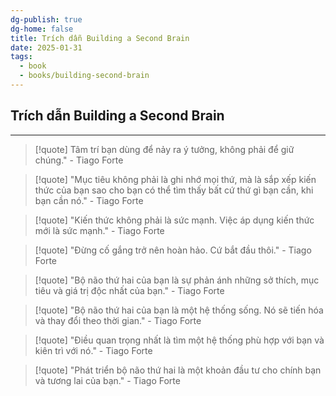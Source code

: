 ```yaml
---
dg-publish: true
dg-home: false
title: Trích dẫn Building a Second Brain
date: 2025-01-31
tags:
  - book
  - books/building-second-brain
---
```


## Trích dẫn Building a Second Brain
---


> [!quote] 
> Tâm trí bạn dùng để nảy ra ý tưởng, không phải để giữ chúng." - Tiago Forte

> [!quote] 
> "Mục tiêu không phải là ghi nhớ mọi thứ, mà là sắp xếp kiến thức của bạn sao cho bạn có thể tìm thấy bất cứ thứ gì bạn cần, khi bạn cần nó." - Tiago Forte

> [!quote] 
> "Kiến thức không phải là sức mạnh. Việc áp dụng kiến thức mới là sức mạnh." - Tiago Forte


> [!quote]
> "Đừng cố gắng trở nên hoàn hảo. Cứ bắt đầu thôi." - Tiago Forte

> [!quote]
> "Bộ não thứ hai của bạn là sự phản ánh những sở thích, mục tiêu và giá trị độc nhất của bạn." - Tiago Forte

> [!quote]
> "Bộ não thứ hai của bạn là một hệ thống sống. Nó sẽ tiến hóa và thay đổi theo thời gian." - Tiago Forte

> [!quote]
> "Điều quan trọng nhất là tìm một hệ thống phù hợp với bạn và kiên trì với nó." - Tiago Forte

> [!quote]
> "Phát triển bộ não thứ hai là một khoản đầu tư cho chính bạn và tương lai của bạn." - Tiago Forte


